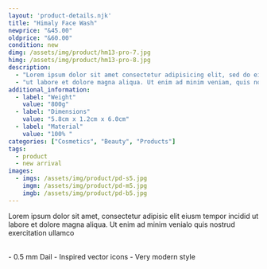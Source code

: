 ```yaml
---
layout: 'product-details.njk'
title: "Himaly Face Wash"
newprice: "&45.00"
oldprice: "&60.00"
condition: new
dimg: /assets/img/product/hm13-pro-7.jpg
himg: /assets/img/product/hm13-pro-8.jpg
description: 
  - "Lorem ipsum dolor sit amet consectetur adipisicing elit, sed do eiusmod tempor incididunt"
  - "ut labore et dolore magna aliqua. Ut enim ad minim veniam, quis nostrud exercitation ullamco laboris nisi ut aliquip ex ea commo consequat. Duis aute irure dolor in reprehend in voluptate velit esse cillum dolore eu fugiat nulla pariatur. Excepteur sint occaecat cupidatat non proident, sunt in culpa qui officia deserunt."
additional_information:
  - label: "Weight"
    value: "800g"
  - label: "Dimensions"
    value: "5.8cm x 1.2cm x 6.0cm"
  - label: "Material"
    value: "100% "
categories: ["Cosmetics", "Beauty", "Products"]
tags: 
  - product
  - new arrival
images:
  - imgs: /assets/img/product/pd-s5.jpg
    imgm: /assets/img/product/pd-m5.jpg
    imgb: /assets/img/product/pd-b5.jpg
---
```

Lorem ipsum dolor sit amet, consectetur adipisic elit eiusm tempor incidid ut labore et dolore magna aliqua. Ut enim ad minim venialo quis nostrud exercitation ullamco

<br>
- 0.5 mm Dail
- Inspired vector icons
- Very modern style